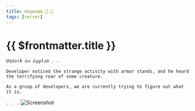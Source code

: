 ```yaml
---
title: ʊռӄռօառ.⃣.⃣
tags: [server]
---
```


# {{ $frontmatter.title }}

_`Uɳԃʋιƙ ԃҽ ԃყʂƚɾα . .`_

`Developer noticed the strange activity with armor stands, and he heard the terrifying roar of some creature.`

`As a group of developers, we are currently trying to figure out what it is.`

`.
.
.`
![Screenshot](https://github.com/user-attachments/assets/f7307826-5f61-41b3-adbf-862885b004dc)

